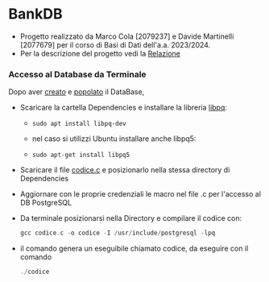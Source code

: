 # BankDB

- Progetto realizzato da Marco Cola [2079237] e Davide Martinelli [2077679] per il corso di Basi di Dati dell'a.a. 2023/2024.
- Per la descrizione del progetto vedi la [Relazione](Relazione.pdf)
  
### Accesso al Database da Terminale

Dopo aver [creato](/src/CreateTables.sql) e [popolato](/src/AllDataDump.sql) il DataBase,

- Scaricare la cartella Dependencies e installare la libreria [libpq](https://www.postgresql.org/docs/current/libpq.html):
  
  - ``sudo apt install libpq-dev``
    
  - nel caso si utilizzi Ubuntu installare anche libpq5:
    
  - ``sudo apt-get install libpq5``

- Scaricare il file [codice.c](codice.c) e posizionarlo nella stessa directory di Dependencies
- Aggiornare con le proprie credenziali le macro nel file .c per l'accesso al DB PostgreSQL
- Da terminale posizionarsi nella Directory e compilare il codice con:
  
  ```c
  gcc codice.c -o codice -I /usr/include/postgresql -lpq

- il comando genera un eseguibile chiamato codice, da eseguire con il comando

  ```c
  ./codice
